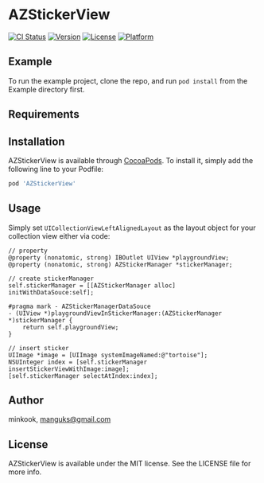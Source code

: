 # AZStickerView

[![CI Status](https://img.shields.io/travis/minkook/AZStickerView.svg?style=flat)](https://travis-ci.org/minkook/AZStickerView)
[![Version](https://img.shields.io/cocoapods/v/AZStickerView.svg?style=flat)](https://cocoapods.org/pods/AZStickerView)
[![License](https://img.shields.io/cocoapods/l/AZStickerView.svg?style=flat)](https://cocoapods.org/pods/AZStickerView)
[![Platform](https://img.shields.io/cocoapods/p/AZStickerView.svg?style=flat)](https://cocoapods.org/pods/AZStickerView)

## Example

To run the example project, clone the repo, and run `pod install` from the Example directory first.

## Requirements

## Installation

AZStickerView is available through [CocoaPods](https://cocoapods.org). To install
it, simply add the following line to your Podfile:

```ruby
pod 'AZStickerView'
```

## Usage

Simply set `UICollectionViewLeftAlignedLayout` as the layout object for your collection view either via code:

```objc
// property
@property (nonatomic, strong) IBOutlet UIView *playgroundView;
@property (nonatomic, strong) AZStickerManager *stickerManager;

// create stickerManager
self.stickerManager = [[AZStickerManager alloc] initWithDataSouce:self];

#pragma mark - AZStickerManagerDataSouce
- (UIView *)playgroundViewInStickerManager:(AZStickerManager *)stickerManager {
    return self.playgroundView;
}

// insert sticker
UIImage *image = [UIImage systemImageNamed:@"tortoise"];
NSUInteger index = [self.stickerManager insertStickerViewWithImage:image];
[self.stickerManager selectAtIndex:index];
```

## Author

minkook, manguks@gmail.com

## License

AZStickerView is available under the MIT license. See the LICENSE file for more info.
